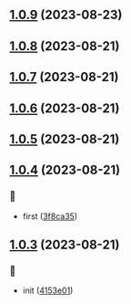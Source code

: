 ## [1.0.9](https://github.com/kongnet/mbig/compare/v1.0.8...v1.0.9) (2023-08-23)




## [1.0.8](https://github.com/kongnet/mbig/compare/v1.0.7...v1.0.8) (2023-08-21)




## [1.0.7](https://github.com/kongnet/mbig/compare/v1.0.6...v1.0.7) (2023-08-21)




## [1.0.6](https://github.com/kongnet/mbig/compare/v1.0.5...v1.0.6) (2023-08-21)




## [1.0.5](https://github.com/kongnet/mbig/compare/v1.0.4...v1.0.5) (2023-08-21)




## [1.0.4](https://github.com/kongnet/mbig/compare/v1.0.3...v1.0.4) (2023-08-21)


### :art:

* first ([3f8ca35](https://github.com/kongnet/mbig/commit/3f8ca355e81e09fe9f08992507db61f17d267c0c))



## [1.0.3](https://github.com/kongnet/mbig/compare/4153e01310d84279233843ca0caee7aa30242cb2...v1.0.3) (2023-08-21)


### :art:

* init ([4153e01](https://github.com/kongnet/mbig/commit/4153e01310d84279233843ca0caee7aa30242cb2))



